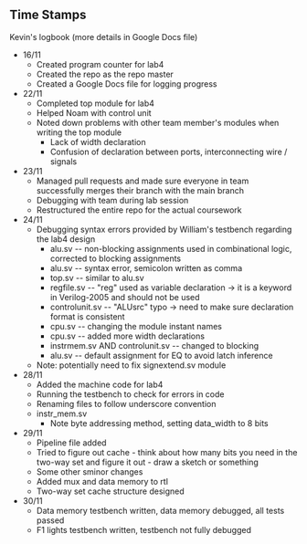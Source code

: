 ## Time Stamps

Kevin's logbook (more details in Google Docs file)

- 16/11
  - Created program counter for lab4
  - Created the repo as the repo master
  - Created a Google Docs file for logging progress
- 22/11
  - Completed top module for lab4
  - Helped Noam with control unit
  - Noted down problems with other team member's modules when writing the top module
    - Lack of width declaration
    - Confusion of declaration between ports, interconnecting wire / signals
- 23/11
  - Managed pull requests and made sure everyone in team successfully merges their branch with the main branch
  - Debugging with team during lab session
  - Restructured the entire repo for the actual coursework
- 24/11
  - Debugging syntax errors provided by William's testbench regarding the lab4 design
    - alu.sv -- non-blocking assignments used in combinational logic, corrected to blocking assignments
    - alu.sv -- syntax error, semicolon written as comma
    - top.sv -- similar to alu.sv
    - regfile.sv -- "reg" used as variable declaration -> it is a keyword in Verilog-2005 and should not be used
    - controlunit.sv -- "ALUsrc" typo -> need to make sure declaration format is consistent
    - cpu.sv -- changing the module instant names
    - cpu.sv -- added more width declarations
    - instrmem.sv AND controlunit.sv -- changed to blocking
    - alu.sv -- default assignment for EQ to avoid latch inference
  - Note: potentially need to fix signextend.sv module
- 28/11
  - Added the machine code for lab4
  - Running the testbench to check for errors in code
  - Renaming files to follow underscore convention
  - instr_mem.sv
    - Note byte addressing method, setting data_width to 8 bits
- 29/11
  - Pipeline file added
  - Tried to figure out cache - think about how many bits you need in the two-way set and figure it out - draw a sketch or something
  - Some other sminor changes
  - Added mux and data memory to rtl
  - Two-way set cache structure designed
- 30/11
  - Data memory testbench written, data memory debugged, all tests passed
  - F1 lights testbench written, testbench not fully debugged